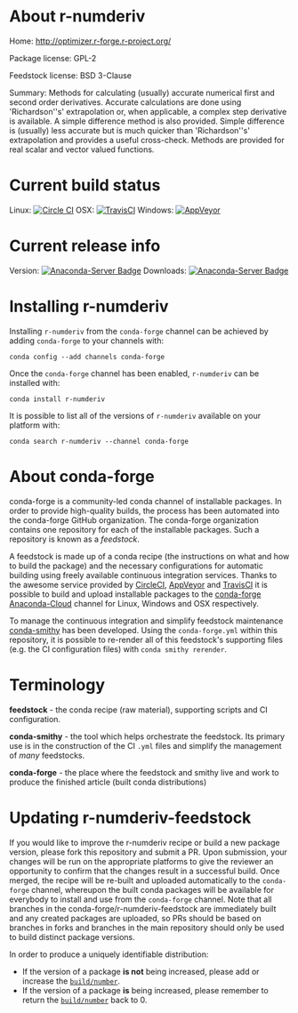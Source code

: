 About r-numderiv
================

Home: http://optimizer.r-forge.r-project.org/

Package license: GPL-2

Feedstock license: BSD 3-Clause

Summary: Methods for calculating (usually) accurate numerical first and second order derivatives. Accurate calculations  are done using 'Richardson''s' extrapolation or, when applicable, a complex step derivative is available. A simple difference  method is also provided. Simple difference is (usually) less accurate but is much quicker than 'Richardson''s' extrapolation and provides a  useful cross-check.  Methods are provided for real scalar and vector valued functions. 



Current build status
====================

Linux: [![Circle CI](https://circleci.com/gh/conda-forge/r-numderiv-feedstock.svg?style=shield)](https://circleci.com/gh/conda-forge/r-numderiv-feedstock)
OSX: [![TravisCI](https://travis-ci.org/conda-forge/r-numderiv-feedstock.svg?branch=master)](https://travis-ci.org/conda-forge/r-numderiv-feedstock)
Windows: [![AppVeyor](https://ci.appveyor.com/api/projects/status/github/conda-forge/r-numderiv-feedstock?svg=True)](https://ci.appveyor.com/project/conda-forge/r-numderiv-feedstock/branch/master)

Current release info
====================
Version: [![Anaconda-Server Badge](https://anaconda.org/conda-forge/r-numderiv/badges/version.svg)](https://anaconda.org/conda-forge/r-numderiv)
Downloads: [![Anaconda-Server Badge](https://anaconda.org/conda-forge/r-numderiv/badges/downloads.svg)](https://anaconda.org/conda-forge/r-numderiv)

Installing r-numderiv
=====================

Installing `r-numderiv` from the `conda-forge` channel can be achieved by adding `conda-forge` to your channels with:

```
conda config --add channels conda-forge
```

Once the `conda-forge` channel has been enabled, `r-numderiv` can be installed with:

```
conda install r-numderiv
```

It is possible to list all of the versions of `r-numderiv` available on your platform with:

```
conda search r-numderiv --channel conda-forge
```


About conda-forge
=================

conda-forge is a community-led conda channel of installable packages.
In order to provide high-quality builds, the process has been automated into the
conda-forge GitHub organization. The conda-forge organization contains one repository
for each of the installable packages. Such a repository is known as a *feedstock*.

A feedstock is made up of a conda recipe (the instructions on what and how to build
the package) and the necessary configurations for automatic building using freely
available continuous integration services. Thanks to the awesome service provided by
[CircleCI](https://circleci.com/), [AppVeyor](http://www.appveyor.com/)
and [TravisCI](https://travis-ci.org/) it is possible to build and upload installable
packages to the [conda-forge](https://anaconda.org/conda-forge)
[Anaconda-Cloud](http://docs.anaconda.org/) channel for Linux, Windows and OSX respectively.

To manage the continuous integration and simplify feedstock maintenance
[conda-smithy](http://github.com/conda-forge/conda-smithy) has been developed.
Using the ``conda-forge.yml`` within this repository, it is possible to re-render all of
this feedstock's supporting files (e.g. the CI configuration files) with ``conda smithy rerender``.


Terminology
===========

**feedstock** - the conda recipe (raw material), supporting scripts and CI configuration.

**conda-smithy** - the tool which helps orchestrate the feedstock.
                   Its primary use is in the construction of the CI ``.yml`` files
                   and simplify the management of *many* feedstocks.

**conda-forge** - the place where the feedstock and smithy live and work to
                  produce the finished article (built conda distributions)


Updating r-numderiv-feedstock
=============================

If you would like to improve the r-numderiv recipe or build a new
package version, please fork this repository and submit a PR. Upon submission,
your changes will be run on the appropriate platforms to give the reviewer an
opportunity to confirm that the changes result in a successful build. Once
merged, the recipe will be re-built and uploaded automatically to the
`conda-forge` channel, whereupon the built conda packages will be available for
everybody to install and use from the `conda-forge` channel.
Note that all branches in the conda-forge/r-numderiv-feedstock are
immediately built and any created packages are uploaded, so PRs should be based
on branches in forks and branches in the main repository should only be used to
build distinct package versions.

In order to produce a uniquely identifiable distribution:
 * If the version of a package **is not** being increased, please add or increase
   the [``build/number``](http://conda.pydata.org/docs/building/meta-yaml.html#build-number-and-string).
 * If the version of a package **is** being increased, please remember to return
   the [``build/number``](http://conda.pydata.org/docs/building/meta-yaml.html#build-number-and-string)
   back to 0.
